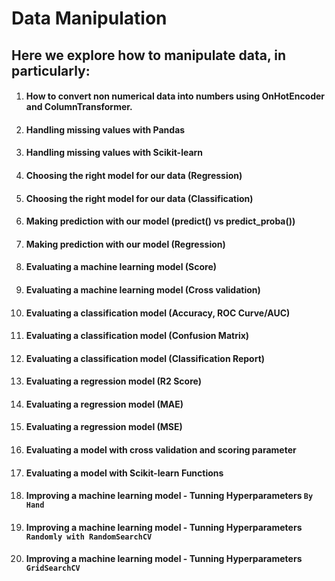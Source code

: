 # Data Manipulation
## Here we explore how to manipulate data, in particularly:
1. #### How to convert non numerical data into numbers using OnHotEncoder and ColumnTransformer.
2. #### Handling missing values with Pandas
3. #### Handling missing values with Scikit-learn
4. #### Choosing the right model for our data (Regression)
5. #### Choosing the right model for our data (Classification)
6. #### Making prediction with our model (predict() vs predict_proba())
7. #### Making prediction with our model (Regression)
8. #### Evaluating a machine learning model (Score)
9. #### Evaluating a machine learning model (Cross validation)
10. #### Evaluating a classification model (Accuracy, ROC Curve/AUC)
11. #### Evaluating a classification model (Confusion Matrix)
12. #### Evaluating a classification model (Classification Report)
13. #### Evaluating a regression model (R2 Score)
14. #### Evaluating a regression model (MAE)
15. #### Evaluating a regression model (MSE)
16. #### Evaluating a model with cross validation and scoring parameter
17. #### Evaluating a model with Scikit-learn Functions
18. #### Improving a machine learning model - Tunning Hyperparameters `By Hand`
19. #### Improving a machine learning model - Tunning Hyperparameters `Randomly with RandomSearchCV`
20. #### Improving a machine learning model - Tunning Hyperparameters `GridSearchCV`